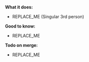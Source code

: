 **What it does:**

- REPLACE_ME (Singular 3rd person)

**Good to know:**

- REPLACE_ME

**Todo on merge:**

- REPLACE_ME
